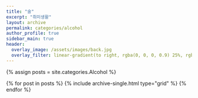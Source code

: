 ```yaml
---
title: "술"
excerpt: "취미생활"
layout: archive
permalink: categories/alcohol
author_profile: true
sidebar_main: true
header:
  overlay_image: /assets/images/back.jpg
  overlay_filter: linear-gradient(to right, rgba(0, 0, 0, 0.9) 25%, rgba(0, 0, 0, 0))
---
```


{% assign posts = site.categories.Alcohol %}

<div class="grid__wrapper">

{% for post in posts %} {% include archive-single.html type="grid"
  %} {% endfor %}

</div>